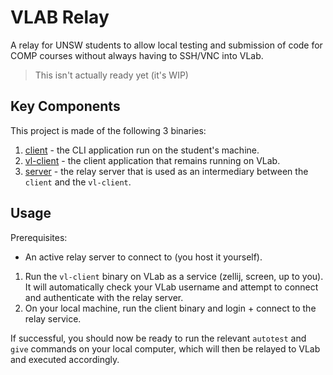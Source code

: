 # VLAB Relay

A relay for UNSW students to allow local testing and submission of code for COMP courses without always having to SSH/VNC into VLab.

> This isn't actually ready yet (it's WIP)

## Key Components

This project is made of the following 3 binaries:

1. [client](/client) - the CLI application run on the student's machine.
2. [vl-client](/vl-client) - the client application that remains running on VLab.
3. [server](/server) - the relay server that is used as an intermediary between the `client` and the `vl-client`.

## Usage

Prerequisites:

- An active relay server to connect to (you host it yourself).

1. Run the `vl-client` binary on VLab as a service (zellij, screen, up to you). It will automatically check your VLab username and attempt to connect and authenticate with the relay server.
2. On your local machine, run the client binary and login + connect to the relay service.

If successful, you should now be ready to run the relevant `autotest` and `give` commands on your local computer, which will then be relayed to VLab and executed accordingly.
